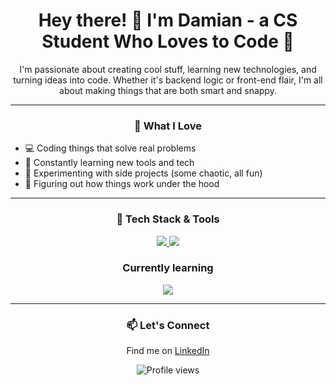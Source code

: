 <h1 align="center">Hey there! 👋 I'm Damian - a CS Student Who Loves to Code 🚀</h1>

<p align="center">
  I'm passionate about creating cool stuff, learning new technologies, and turning ideas into code. Whether it's backend logic or front-end flair, I'm all about making things that are both smart and snappy.
</p>

---

<h3 align="center">🧠 What I Love</h3>

- 💻 Coding things that solve real problems  
- 🌱 Constantly learning new tools and tech  
- 🔧 Experimenting with side projects (some chaotic, all fun)  
- 🧩 Figuring out how things work under the hood

---

<h3 align="center">🚀 Tech Stack & Tools</h3>

<p align="center">
  <a href="https://skillicons.dev">
    <img src="https://skillicons.dev/icons?i=java,js,py" />
    <img src="https://skillicons.dev/icons?i=html,nextjs,npm,spring,vue" />
  </a>
</p>

<h3 align="center">Currently learning </h3>

<p align="center">
  <a href="https://skillicons.dev">
    <img src="https://skillicons.dev/icons?i=r,rust,kotlin" />
  </a>
</p>

---

<h3 align="center">📫 Let's Connect</h3>

<p align="center">
  Find me on <a href="https://www.linkedin.com/in/damian-huckele-164bb3197/">LinkedIn</a> 
</p>

<p align="center">
  <img src="https://komarev.com/ghpvc/?username=dhckdev&style=flat-square&color=blue" alt="Profile views"/>
</p>
